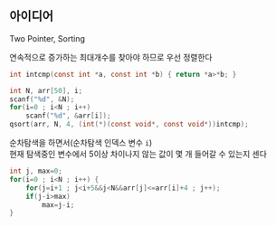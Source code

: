 ## 아이디어
Two Pointer, Sorting  
  
연속적으로 증가하는 최대개수를 찾아야 하므로 우선 정렬한다
```c
int intcmp(const int *a, const int *b) { return *a>*b; }

int N, arr[50], i;
scanf("%d", &N);
for(i=0 ; i<N ; i++)
	scanf("%d", &arr[i]);
qsort(arr, N, 4, (int(*)(const void*, const void*))intcmp);
```
순차탐색을 하면서(순차탐색 인덱스 변수 `i`)  
현재 탐색중인 변수에서 5이상 차이나지 않는 값이 몇 개 들어갈 수 있는지 센다
```c
int j, max=0;
for(i=0 ; i<N ; i++) {
	for(j=i+1 ; j<i+5&&j<N&&arr[j]<=arr[i]+4 ; j++);
	if(j-i>max)
		max=j-i;
}
```
